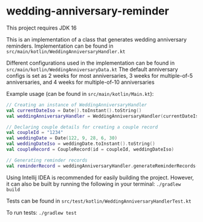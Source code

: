 # wedding-anniversary-reminder

This project requires JDK 16

This is an implementation of a class that generates wedding anniversary reminders. Implementation can be found in `src/main/kotlin/WeddingAnniversaryHandler.kt`

Different configurations used in the implementation can be found in `src/main/kotlin/WeddingAnniversaryData.kt` The default anniversary configs is set as 2 weeks for most anniversaries, 3 weeks for multiple-of-5 anniversaries, and 4 weeks for multiple-of-10 anniversaries

Example usage (can be found in `src/main/kotlin/Main.kt`):
```kotlin
// Creating an instance of WeddingAnniversaryHandler
val currentDateIso = Date().toInstant().toString()
val weddingAnniversaryHandler = WeddingAnniversaryHandler(currentDateIso, AnniversaryConfig())

// Declaring couple details for creating a couple record
val coupleId = "1234"
val weddingDate = Date(122, 9, 28, 6, 30)
val weddingDateIso = weddingDate.toInstant().toString()
val coupleRecord = CoupleRecord(id = coupleId, weddingDateIso)

// Generating reminder records
val reminderRecord = weddingAnniversaryHandler.generateReminderRecords(listOf(coupleRecord))
```


Using Intellij IDEA is recommended for easily building the project. However, it can also be built by running the following in your terminal:
`./gradlew build`

Tests can be found in `src/test/kotlin/WeddingAnniversaryHandlerTest.kt`

To run tests: `./gradlew test`
